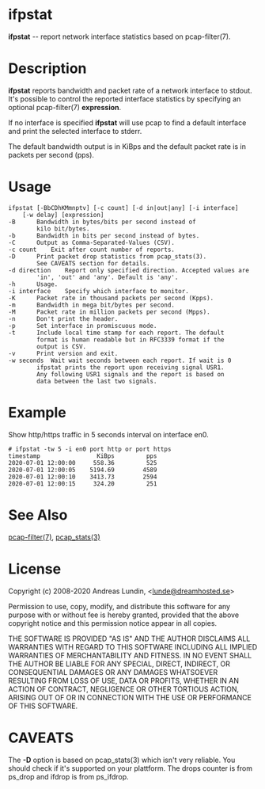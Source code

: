 # ifpstat
**ifpstat** -- report network interface statistics based on pcap-filter(7).

# Description
**ifpstat** reports bandwidth and packet rate of a network interface to stdout.
It's possible to control the reported interface statistics by specifying an
optional pcap-filter(7) **expression**.

If no interface is specified **ifpstat** will use pcap to find a default
interface and print the selected interface to stderr.

The default bandwidth output is in KiBps and the default packet rate
is in packets per second (pps).

# Usage
	ifpstat	[-BbCDhKMmnptv] [-c count] [-d in|out|any] [-i interface]
		[-w delay] [expression]
	-B		Bandwidth in bytes/bits per second instead of
			kilo bit/bytes.
	-b		Bandwidth in bits per second instead of bytes.
	-C		Output as Comma-Separated-Values (CSV).
	-c count	Exit after count number of reports.
	-D		Print packet drop statistics from pcap_stats(3).
			See CAVEATS section for details.
	-d direction	Report only specified direction. Accepted values are
			'in', 'out' and 'any'. Default is 'any'.
	-h		Usage.
	-i interface	Specify which interface to monitor.
	-K		Packet rate in thousand packets per second (Kpps).
	-m		Bandwidth in mega bit/bytes per second.
	-M		Packet rate in million packets per second (Mpps).
	-n		Don't print the header.
	-p		Set interface in promiscuous mode.
	-t		Include local time stamp for each report. The default
			format is human readable but in RFC3339 format if the
			output is CSV.
	-v		Print version and exit.
	-w seconds	Wait wait seconds between each report. If wait is 0
			ifpstat prints the report upon receiving signal USR1.
			Any following USR1 signals and the report is based on
			data between the last two signals.

# Example
Show http/https traffic in 5 seconds interval on interface en0.

	# ifpstat -tw 5 -i en0 port http or port https
	timestamp     	   	     KiBps	       pps
	2020-07-01 12:00:00	    558.36	       525
	2020-07-01 12:00:05	   5194.69	      4589
	2020-07-01 12:00:10	   3413.73	      2594
	2020-07-01 12:00:15	    324.20	       251

# See Also
[pcap-filter(7)](https://www.tcpdump.org/manpages/pcap-filter.7.html),
[pcap_stats(3)](https://www.tcpdump.org/manpages/pcap_stats.3pcap.html)

# License
Copyright (c) 2008-2020 Andreas Lundin, &lt;lunde@dreamhosted.se&gt;

Permission to use, copy, modify, and distribute this software for any
purpose with or without fee is hereby granted, provided that the above
copyright notice and this permission notice appear in all copies.

THE SOFTWARE IS PROVIDED "AS IS" AND THE AUTHOR DISCLAIMS ALL WARRANTIES
WITH REGARD TO THIS SOFTWARE INCLUDING ALL IMPLIED WARRANTIES OF
MERCHANTABILITY AND FITNESS. IN NO EVENT SHALL THE AUTHOR BE LIABLE FOR
ANY SPECIAL, DIRECT, INDIRECT, OR CONSEQUENTIAL DAMAGES OR ANY DAMAGES
WHATSOEVER RESULTING FROM LOSS OF USE, DATA OR PROFITS, WHETHER IN AN
ACTION OF CONTRACT, NEGLIGENCE OR OTHER TORTIOUS ACTION, ARISING OUT OF
OR IN CONNECTION WITH THE USE OR PERFORMANCE OF THIS SOFTWARE.

# CAVEATS
The **-D** option is based on pcap_stats(3) which isn't very reliable. You
should check if it's supported on your plattform. The drops counter is
from ps_drop and ifdrop is from ps_ifdrop.
